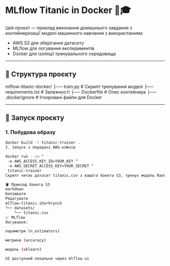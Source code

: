 # MLflow Titanic in Docker 🐳🎓

Цей проєкт — приклад виконання домашнього завдання з контейнеризації моделі машинного навчання з використанням:

- AWS S3 для зберігання датасету
- MLflow для логування експериментів
- Docker для ізоляції тренувального середовища

---

## 📁 Структура проєкту

mlflow-titanic-docker/
├── train.py # Скрипт тренування моделі
├── requirements.txt # Залежності
├── Dockerfile # Опис контейнера
├── .dockerignore # Ігноровані файли для Docker


---

## 🚀 Запуск проєкту

### 1. Побудова образу

```bash
docker build -t titanic-trainer .
2. Запуск з передачі AWS-ключів

docker run --rm ^
 -e AWS_ACCESS_KEY_ID=YOUR_KEY ^
 -e AWS_SECRET_ACCESS_KEY=YOUR_SECRET ^
 titanic-trainer
Скрипт читає датасет titanic.csv з вашого бакета S3, тренує модель RandomForestClassifier і логує її в MLflow.

🪣 Приклад бакета S3
markdown
Копіювати
Редагувати
mlflow-titanic-ihorhrynch
└── datasets/
    └── titanic.csv
📈 MLflow
Логування:

параметри (n_estimators)

метрики (accuracy)

модель (sklearn)

UI доступний локально через mlflow ui
